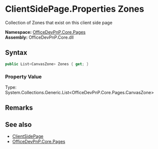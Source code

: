 # ClientSidePage.Properties Zones
 Collection of Zones that exist on this client side page   

**Namespace:** [OfficeDevPnP.Core.Pages](OfficeDevPnP.Core.Pages.md)  
**Assembly:** OfficeDevPnP.Core.dll  
## Syntax
```C#
public List<CanvasZone> Zones { get; }
```

### Property Value
Type: System.Collections.Generic.List<OfficeDevPnP.Core.Pages.CanvasZone>  

## Remarks
  
## See also
- [ClientSidePage](OfficeDevPnP.Core.Pages.ClientSidePage.md) 
- [OfficeDevPnP.Core.Pages](OfficeDevPnP.Core.Pages.md) 

